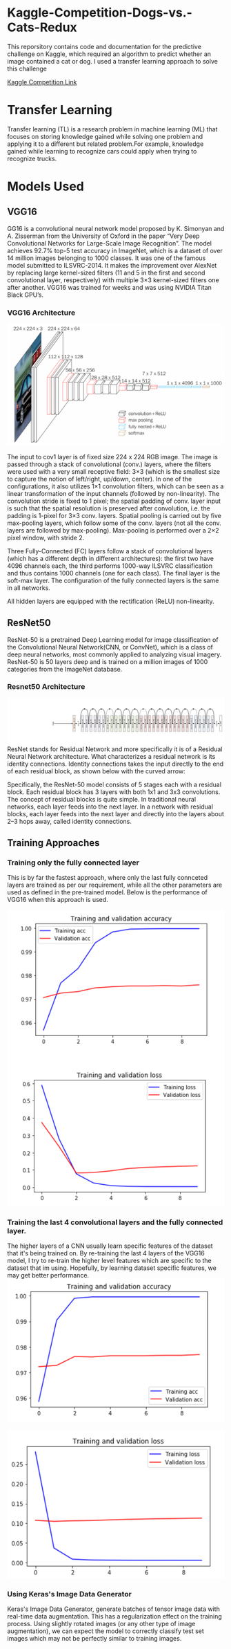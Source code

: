 # Kaggle-Competition-Dogs-vs.-Cats-Redux
This reporsitory contains code and documentation for the predictive challenge on Kaggle, which required an algorithm to predict whether an image contained a cat or dog. I used a transfer learning approach to solve this challenge

[Kaggle Competition Link](https://www.kaggle.com/c/dogs-vs-cats-redux-kernels-edition)


# Transfer Learning
Transfer learning (TL) is a research problem in machine learning (ML) that focuses on storing knowledge gained while solving one problem and applying it to a different but related problem.For example, knowledge gained while learning to recognize cars could apply when trying to recognize trucks.

# Models Used
## VGG16
GG16 is a convolutional neural network model proposed by K. Simonyan and A. Zisserman from the University of Oxford in the paper “Very Deep Convolutional Networks for Large-Scale Image Recognition”. The model achieves 92.7% top-5 test accuracy in ImageNet, which is a dataset of over 14 million images belonging to 1000 classes. It was one of the famous model submitted to ILSVRC-2014. It makes the improvement over AlexNet by replacing large kernel-sized filters (11 and 5 in the first and second convolutional layer, respectively) with multiple 3×3 kernel-sized filters one after another. VGG16 was trained for weeks and was using NVIDIA Titan Black GPU’s.

### VGG16 Architecture
![Architecture Image](https://github.com/MainakRoy93/Kaggle-Competition-Dogs-vs.-Cats-Redux/blob/master/Images/2020-01-26_11h31_32.png?raw=true "Optional Title")

The input to cov1 layer is of fixed size 224 x 224 RGB image. The image is passed through a stack of convolutional (conv.) layers, where the filters were used with a very small receptive field: 3×3 (which is the smallest size to capture the notion of left/right, up/down, center). In one of the configurations, it also utilizes 1×1 convolution filters, which can be seen as a linear transformation of the input channels (followed by non-linearity). The convolution stride is fixed to 1 pixel; the spatial padding of conv. layer input is such that the spatial resolution is preserved after convolution, i.e. the padding is 1-pixel for 3×3 conv. layers. Spatial pooling is carried out by five max-pooling layers, which follow some of the conv.  layers (not all the conv. layers are followed by max-pooling). Max-pooling is performed over a 2×2 pixel window, with stride 2.

Three Fully-Connected (FC) layers follow a stack of convolutional layers (which has a different depth in different architectures): the first two have 4096 channels each, the third performs 1000-way ILSVRC classification and thus contains 1000 channels (one for each class). The final layer is the soft-max layer. The configuration of the fully connected layers is the same in all networks.

All hidden layers are equipped with the rectification (ReLU) non-linearity.

## ResNet50
ResNet-50 is a pretrained Deep Learning model for image classification of the Convolutional Neural Network(CNN, or ConvNet), which is a class of deep neural networks, most commonly applied to analyzing visual imagery. ResNet-50 is 50 layers deep and is trained on a million images of 1000 categories from the ImageNet database.

### Resnet50 Architecture
![Resnet Arch](https://github.com/MainakRoy93/Kaggle-Competition-Dogs-vs.-Cats-Redux/blob/master/Images/resnet50.png?raw=true "Optional Title")
ResNet stands for Residual Network and more specifically it is of a Residual Neural Network architecture. What characterizes a residual network is its identity connections. Identity connections takes the input directly to the end of each residual block, as shown below with the curved arrow:

Specifically, the ResNet-50 model consists of 5 stages each with a residual block. Each residual block has 3 layers with both 1x1 and 3x3 convolutions. The concept of residual blocks is quite simple. In traditional neural networks, each layer feeds into the next layer. In a network with residual blocks, each layer feeds into the next layer and directly into the layers about 2–3 hops away, called identity connections.

## Training Approaches
### Training only the fully connected layer
This is by far the fastest approach, where only the last fully connceted layers are trained as per our requirement, while all the other parameters are used as defined in the pre-trained model. Below is the performance of VGG16 when this approach is used.

![IMage](https://github.com/MainakRoy93/Kaggle-Competition-Dogs-vs.-Cats-Redux/blob/master/Images/2020-01-26_12h37_00.png?raw=true "Optional Title")

### Training the last 4 convolutional layers and the fully connected layer.
The higher layers of a CNN usually learn specific features of the dataset that it's being trained on. By re-training the last 4 layers of the VGG16 model, I try to re-train the higher level features which are specific to the dataset that im using. Hopefully, by learning dataset specific features, we may get better performance.
![Image2](https://github.com/MainakRoy93/Kaggle-Competition-Dogs-vs.-Cats-Redux/blob/master/Images/2020-02-02_15h26_45.png?raw=true "Optional Title")

![Image3](https://github.com/MainakRoy93/Kaggle-Competition-Dogs-vs.-Cats-Redux/blob/master/Images/2020-02-02_15h37_06.png?raw=true "Optional Title")

### Using Keras's Image Data Generator
Keras's Image Data Generator, generate batches of tensor image data with real-time data augmentation. This has a regularization effect on the training process. Using slightly rotated images (or any other type of image augmentation), we can expect the model to correctly classify test set images which may not be perfectly similar to training images.




